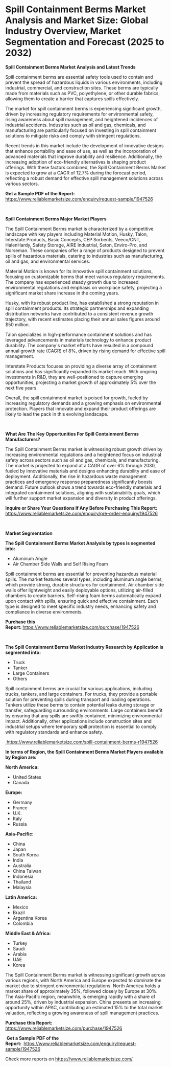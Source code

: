 <p><h1>Spill Containment Berms Market Analysis and Market Size: Global Industry Overview, Market Segmentation and Forecast (2025 to 2032)</h1></p><p><strong>Spill Containment Berms Market Analysis and Latest Trends</strong></p>
<p><p>Spill containment berms are essential safety tools used to contain and prevent the spread of hazardous liquids in various environments, including industrial, commercial, and construction sites. These berms are typically made from materials such as PVC, polyethylene, or other durable fabrics, allowing them to create a barrier that captures spills effectively. </p><p>The market for spill containment berms is experiencing significant growth, driven by increasing regulatory requirements for environmental safety, rising awareness about spill management, and heightened incidences of industrial accidents. Industries such as oil and gas, chemicals, and manufacturing are particularly focused on investing in spill containment solutions to mitigate risks and comply with stringent regulations.</p><p>Recent trends in this market include the development of innovative designs that enhance portability and ease of use, as well as the incorporation of advanced materials that improve durability and resilience. Additionally, the increasing adoption of eco-friendly alternatives is shaping product offerings. With these factors combined, the Spill Containment Berms Market is expected to grow at a CAGR of 12.7% during the forecast period, reflecting a robust demand for effective spill management solutions across various sectors.</p></p>
<p><strong>Get a Sample PDF of the Report:&nbsp;</strong> <a href="https://www.reliablemarketsize.com/enquiry/request-sample/1947526?utm_campaign=1845&utm_medium=2&utm_source=Github&utm_content=ia&utm_term=17022025&utm_id=spill-containment-berms">https://www.reliablemarketsize.com/enquiry/request-sample/1947526</a></p>
<p>&nbsp;</p>
<p><strong>Spill Containment Berms Major Market Players</strong></p>
<p><p>The Spill Containment Berms market is characterized by a competitive landscape with key players including Material Motion, Husky, Talon, Interstate Products, Basic Concepts, CEP Sorbents, Veeco/CNT, HalenHardy, Safety Storage, AIRE Industrial, Seton, Enviro-Pro, and Norseman. These companies offer a range of products designed to prevent spills of hazardous materials, catering to industries such as manufacturing, oil and gas, and environmental services.</p><p>Material Motion is known for its innovative spill containment solutions, focusing on customizable berms that meet various regulatory requirements. The company has experienced steady growth due to increased environmental regulations and emphasis on workplace safety, projecting a significant market share increase in the coming years.</p><p>Husky, with its robust product line, has established a strong reputation in spill containment products. Its strategic partnerships and expanding distribution networks have contributed to a consistent revenue growth trajectory, with recent estimates placing their annual sales figures around $50 million.</p><p>Talon specializes in high-performance containment solutions and has leveraged advancements in materials technology to enhance product durability. The company's market efforts have resulted in a compound annual growth rate (CAGR) of 8%, driven by rising demand for effective spill management.</p><p>Interstate Products focuses on providing a diverse array of containment solutions and has significantly expanded its market reach. With ongoing investments in R&D, they are well-positioned to capture emerging opportunities, projecting a market growth of approximately 5% over the next five years.</p><p>Overall, the spill containment market is poised for growth, fueled by increasing regulatory demands and a growing emphasis on environmental protection. Players that innovate and expand their product offerings are likely to lead the pack in this evolving landscape.</p></p>
<p>&nbsp;</p>
<p><strong>What Are The Key Opportunities For Spill Containment Berms Manufacturers?</strong></p>
<p><p>The Spill Containment Berms market is witnessing robust growth driven by increasing environmental regulations and a heightened focus on industrial safety across sectors such as oil and gas, chemicals, and manufacturing. The market is projected to expand at a CAGR of over 6% through 2030, fueled by innovative materials and designs enhancing durability and ease of deployment. Additionally, the rise in hazardous waste management practices and emergency response preparedness significantly boosts demand. Future outlook shows a trend towards eco-friendly materials and integrated containment solutions, aligning with sustainability goals, which will further support market expansion and diversity in product offerings.</p></p>
<p><strong>Inquire or Share Your Questions If Any Before Purchasing This Report:</strong> <a href="https://www.reliablemarketsize.com/enquiry/pre-order-enquiry/1947526?utm_campaign=1845&utm_medium=2&utm_source=Github&utm_content=ia&utm_term=17022025&utm_id=spill-containment-berms">https://www.reliablemarketsize.com/enquiry/pre-order-enquiry/1947526</a></p>
<p>&nbsp;</p>
<p><strong>Market Segmentation</strong></p>
<p><strong>The Spill Containment Berms Market Analysis by types is segmented into:</strong></p>
<p><ul><li>Aluminum Angle</li><li>Air Chamber Side Walls and Self Rising Foam</li></ul></p>
<p><p>Spill containment berms are essential for preventing hazardous material spills. The market features several types, including aluminum angle berms, which provide strong, durable structures for containment. Air chamber side walls offer lightweight and easily deployable options, utilizing air-filled chambers to create barriers. Self-rising foam berms automatically expand upon contact with spills, ensuring quick and effective containment. Each type is designed to meet specific industry needs, enhancing safety and compliance in diverse environments.</p></p>
<p><strong>Purchase this Report:&nbsp;</strong><a href="https://www.reliablemarketsize.com/purchase/1947526?utm_campaign=1845&utm_medium=2&utm_source=Github&utm_content=ia&utm_term=17022025&utm_id=spill-containment-berms">https://www.reliablemarketsize.com/purchase/1947526</a></p>
<p>&nbsp;</p>
<p><strong>The Spill Containment Berms Market Industry Research by Application is segmented into:</strong></p>
<p><ul><li>Truck</li><li>Tanker</li><li>Large Containers</li><li>Others</li></ul></p>
<p><p>Spill containment berms are crucial for various applications, including trucks, tankers, and large containers. For trucks, they provide a portable solution for preventing spills during transport and loading operations. Tankers utilize these berms to contain potential leaks during storage or transfer, safeguarding surrounding environments. Large containers benefit by ensuring that any spills are swiftly contained, minimizing environmental impact. Additionally, other applications include construction sites and industrial setups where temporary spill protection is essential to comply with regulatory standards and enhance safety.</p></p>
<p><a href="https://www.reliablemarketsize.com/spill-containment-berms-r1947526?utm_campaign=1845&utm_medium=2&utm_source=Github&utm_content=ia&utm_term=17022025&utm_id=spill-containment-berms">&nbsp;https://www.reliablemarketsize.com/spill-containment-berms-r1947526</a></p>
<p><strong>In terms of Region, the Spill Containment Berms Market Players available by Region are:</strong></p>
<p>
    <p> <strong> North America: </strong>
        <ul>
            <li>United States</li>
            <li>Canada</li>
        </ul>
        </p> 
    <p> <strong> Europe: </strong>
        <ul>
            <li>Germany</li>
            <li>France</li>
            <li>U.K.</li>
            <li>Italy</li>
            <li>Russia</li>
        </ul>
        </p> 
    <p> <strong> Asia-Pacific: </strong>
        <ul>
            <li>China</li>
            <li>Japan</li>
            <li>South Korea</li>
            <li>India</li>
            <li>Australia</li>
            <li>China Taiwan</li>
            <li>Indonesia</li>
            <li>Thailand</li>
            <li>Malaysia</li>
        </ul>
        </p> 
    <p> <strong> Latin America: </strong>
        <ul>
            <li>Mexico</li>
            <li>Brazil</li>
            <li>Argentina Korea</li>
            <li>Colombia</li>
        </ul>
        </p> 
    <p> <strong> Middle East & Africa: </strong>
        <ul>
            <li>Turkey</li>
            <li>Saudi</li>
            <li>Arabia</li>
            <li>UAE</li>
            <li>Korea</li>
        </ul>
    </p>
    </p>
<p><p>The Spill Containment Berms market is witnessing significant growth across various regions, with North America and Europe expected to dominate the market due to stringent environmental regulations. North America holds a market share of approximately 35%, followed closely by Europe at 30%. The Asia-Pacific region, meanwhile, is emerging rapidly with a share of around 25%, driven by industrial expansion. China presents an increasing opportunity within APAC, contributing an estimated 15% to the total market valuation, reflecting a growing awareness of spill management practices.</p></p>
<p><strong>Purchase this Report: </strong><a href="https://www.reliablemarketsize.com/purchase/1947526?utm_campaign=1845&utm_medium=2&utm_source=Github&utm_content=ia&utm_term=17022025&utm_id=spill-containment-berms">https://www.reliablemarketsize.com/purchase/1947526</a></p>
<p>&nbsp;<strong>Get a Sample PDF of the Report:&nbsp;&nbsp;</strong><a href="https://www.reliablemarketsize.com/enquiry/request-sample/1947526?utm_campaign=1845&utm_medium=2&utm_source=Github&utm_content=ia&utm_term=17022025&utm_id=spill-containment-berms">https://www.reliablemarketsize.com/enquiry/request-sample/1947526</a></p>
<p><strong></strong></p>
<p>Check more reports on <a href="https://www.reliablemarketsize.com/?utm_campaign=1845&utm_medium=2&utm_source=Github&utm_content=ia&utm_term=17022025&utm_id=spill-containment-berms">https://www.reliablemarketsize.com/</a></p>